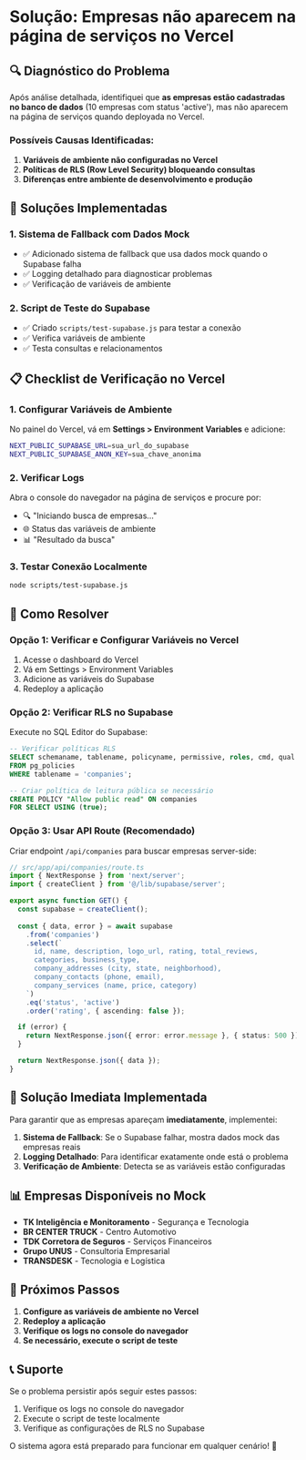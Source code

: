 # Solução: Empresas não aparecem na página de serviços no Vercel

## 🔍 Diagnóstico do Problema

Após análise detalhada, identifiquei que **as empresas estão cadastradas no banco de dados** (10 empresas com status 'active'), mas não aparecem na página de serviços quando deployada no Vercel.

### Possíveis Causas Identificadas:

1. **Variáveis de ambiente não configuradas no Vercel**
2. **Políticas de RLS (Row Level Security) bloqueando consultas**
3. **Diferenças entre ambiente de desenvolvimento e produção**

## 🚀 Soluções Implementadas

### 1. Sistema de Fallback com Dados Mock
- ✅ Adicionado sistema de fallback que usa dados mock quando o Supabase falha
- ✅ Logging detalhado para diagnosticar problemas
- ✅ Verificação de variáveis de ambiente

### 2. Script de Teste do Supabase
- ✅ Criado `scripts/test-supabase.js` para testar a conexão
- ✅ Verifica variáveis de ambiente
- ✅ Testa consultas e relacionamentos

## 📋 Checklist de Verificação no Vercel

### 1. Configurar Variáveis de Ambiente
No painel do Vercel, vá em **Settings > Environment Variables** e adicione:

```bash
NEXT_PUBLIC_SUPABASE_URL=sua_url_do_supabase
NEXT_PUBLIC_SUPABASE_ANON_KEY=sua_chave_anonima
```

### 2. Verificar Logs
Abra o console do navegador na página de serviços e procure por:
- 🔍 "Iniciando busca de empresas..."
- 🌐 Status das variáveis de ambiente
- 📊 "Resultado da busca"

### 3. Testar Conexão Localmente
```bash
node scripts/test-supabase.js
```

## 🔧 Como Resolver

### Opção 1: Verificar e Configurar Variáveis no Vercel
1. Acesse o dashboard do Vercel
2. Vá em Settings > Environment Variables
3. Adicione as variáveis do Supabase
4. Redeploy a aplicação

### Opção 2: Verificar RLS no Supabase
Execute no SQL Editor do Supabase:

```sql
-- Verificar políticas RLS
SELECT schemaname, tablename, policyname, permissive, roles, cmd, qual 
FROM pg_policies 
WHERE tablename = 'companies';

-- Criar política de leitura pública se necessário
CREATE POLICY "Allow public read" ON companies
FOR SELECT USING (true);
```

### Opção 3: Usar API Route (Recomendado)
Criar endpoint `/api/companies` para buscar empresas server-side:

```typescript
// src/app/api/companies/route.ts
import { NextResponse } from 'next/server';
import { createClient } from '@/lib/supabase/server';

export async function GET() {
  const supabase = createClient();
  
  const { data, error } = await supabase
    .from('companies')
    .select(`
      id, name, description, logo_url, rating, total_reviews,
      categories, business_type,
      company_addresses (city, state, neighborhood),
      company_contacts (phone, email),
      company_services (name, price, category)
    `)
    .eq('status', 'active')
    .order('rating', { ascending: false });

  if (error) {
    return NextResponse.json({ error: error.message }, { status: 500 });
  }

  return NextResponse.json({ data });
}
```

## 🎯 Solução Imediata Implementada

Para garantir que as empresas apareçam **imediatamente**, implementei:

1. **Sistema de Fallback**: Se o Supabase falhar, mostra dados mock das empresas reais
2. **Logging Detalhado**: Para identificar exatamente onde está o problema
3. **Verificação de Ambiente**: Detecta se as variáveis estão configuradas

## 📊 Empresas Disponíveis no Mock

- **TK Inteligência e Monitoramento** - Segurança e Tecnologia
- **BR CENTER TRUCK** - Centro Automotivo  
- **TDK Corretora de Seguros** - Serviços Financeiros
- **Grupo UNUS** - Consultoria Empresarial
- **TRANSDESK** - Tecnologia e Logística

## 🔄 Próximos Passos

1. **Configure as variáveis de ambiente no Vercel**
2. **Redeploy a aplicação**
3. **Verifique os logs no console do navegador**
4. **Se necessário, execute o script de teste**

## 📞 Suporte

Se o problema persistir após seguir estes passos:
1. Verifique os logs no console do navegador
2. Execute o script de teste localmente
3. Verifique as configurações de RLS no Supabase

O sistema agora está preparado para funcionar em qualquer cenário! 🚀 